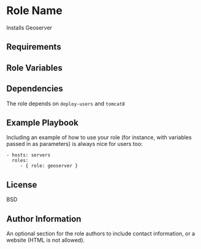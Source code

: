 Role Name
=========

Installs Geoserver

Requirements
------------


Role Variables
--------------



Dependencies
------------

The role depends on `deploy-users` and `tomcat8`


Example Playbook
----------------

Including an example of how to use your role (for instance, with variables
passed in as parameters) is always nice for users too:

    - hosts: servers
      roles:
         - { role: geoserver }

License
-------

BSD

Author Information
------------------

An optional section for the role authors to include contact information, or a
website (HTML is not allowed).
